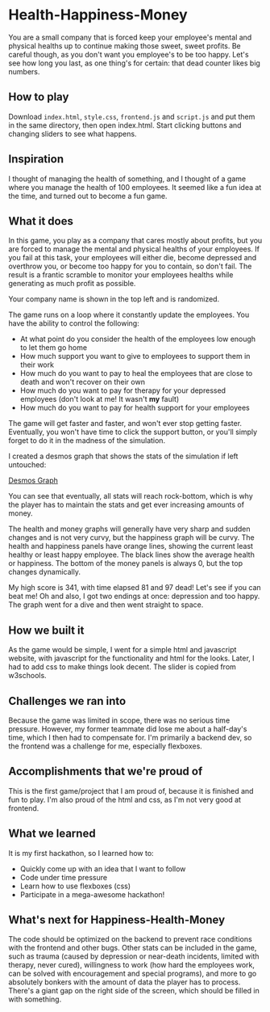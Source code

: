# Health-Happiness-Money
You are a small company that is forced keep your employee's mental and physical healths up to continue making those sweet, sweet profits. Be careful though, as you don't want you employee's to be too happy. Let's see how long you last, as one thing's for certain: that dead counter likes big numbers.

## How to play
Download `index.html`, `style.css`, `frontend.js` and `script.js` and put them in the same directory, then open index.html. Start clicking buttons and changing sliders to see what happens.

## Inspiration
I thought of managing the health of something, and I thought of a game where you manage the health of 100 employees. It seemed like a fun idea at the time, and turned out to become a fun game.

## What it does
In this game, you play as a company that cares mostly about profits, but you are forced to manage the mental and physical healths of your employees. If you fail at this task, your employees will either die, become depressed and overthrow you, or become too happy for you to contain, so don't fail. The result is a frantic scramble to monitor your employees healths while generating as much profit as possible.

Your company name is shown in the top left and is randomized.

The game runs on a loop where it constantly update the employees. You have the ability to control the following:
- At what point do you consider the health of the employees low enough to let them go home
- How much support you want to give to employees to support them in their work
- How much do you want to pay to heal the employees that are close to death and won't recover on their own
- How much do you want to pay for therapy for your depressed employees (don't look at me! It wasn't **my** fault)
- How much do you want to pay for health support for your employees

The game will get faster and faster, and won't ever stop getting faster. Eventually, you won't have time to click the support button, or you'll simply forget to do it in the madness of the simulation.

I created a desmos graph that shows the stats of the simulation if left untouched:

[Desmos Graph](https://www.desmos.com/calculator/bxrqnzvv1g)

You can see that eventually, all stats will reach rock-bottom, which is why the player has to maintain the stats and get ever increasing amounts of money.

The health and money graphs will generally have very sharp and sudden changes and is not very curvy, but the happiness graph will be curvy. The health and happiness panels have orange lines, showing the current least healthy or least happy employee. The black lines show the average health or happiness. The bottom of the money panels is always 0, but the top changes dynamically.

My high score is 341, with time elapsed 81 and 97 dead! Let's see if you can beat me! Oh and also, I got two endings at once: depression and too happy. The graph went for a dive and then went straight to space.

## How we built it
As the game would be simple, I went for a simple html and javascript website, with javascript for the functionality and html for the looks. Later, I had to add css to make things look decent. The slider is copied from w3schools.

## Challenges we ran into
Because the game was limited in scope, there was no serious time pressure. However, my former teammate did lose me about a half-day's time, which I then had to compensate for. I'm primarily a backend dev, so the frontend was a challenge for me, especially flexboxes.

## Accomplishments that we're proud of
This is the first game/project that I am proud of, because it is finished and fun to play. I'm also proud of the html and css, as I'm not very good at frontend.

## What we learned
It is my first hackathon, so I learned how to:
- Quickly come up with an idea that I want to follow
- Code under time pressure
- Learn how to use flexboxes (css)
- Participate in a mega-awesome hackathon!

## What's next for Happiness-Health-Money
The code should be optimized on the backend to prevent race conditions with the frontend and other bugs. Other stats can be included in the game, such as trauma (caused by depression or near-death incidents, limited with therapy, never cured), willingness to work (how hard the employees work, can be solved with encouragement and special programs), and more to go absolutely bonkers with the amount of data the player has to process. There's a giant gap on the right side of the screen, which should be filled in with something.
